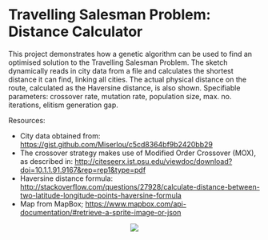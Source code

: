 Travelling Salesman Problem: Distance Calculator
================================================

This project demonstrates how a genetic algorithm can be used to find an optimised solution to the Travelling Salesman Problem.
The sketch dynamically reads in city data from a file and calculates the shortest distance it can find, linking all cities.
The actual physical distance on the route, calculated as the Haversine distance, is also shown.
Specifiable parameters: crossover rate, mutation rate, population size, max. no. iterations, elitism generation gap.

Resources: 
* City data obtained from: https://gist.github.com/Miserlou/c5cd8364bf9b2420bb29
* The crossover strategy makes use of Modified Order Crossover (MOX), as described in:
http://citeseerx.ist.psu.edu/viewdoc/download?doi=10.1.1.91.9167&rep=rep1&type=pdf
* Haversine distance formula: 
http://stackoverflow.com/questions/27928/calculate-distance-between-two-latitude-longitude-points-haversine-formula
* Map from MapBox; https://www.mapbox.com/api-documentation/#retrieve-a-sprite-image-or-json

<p align="center">
  <img src="TSP_Distance_Calculator_With_Map/gif/TSP Distance Calculator.gif"/>
</p>

